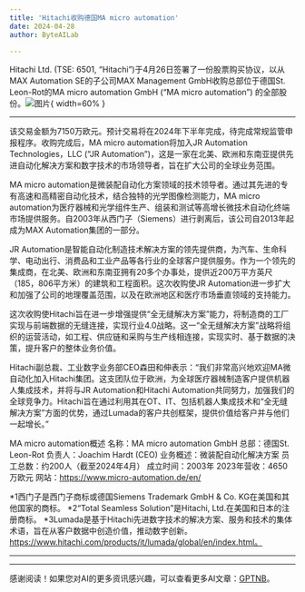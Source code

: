 ```yaml
---
title: 'Hitachi收购德国MA micro automation'
date: 2024-04-28
author: ByteAILab

---
```


Hitachi Ltd. (TSE: 6501, “Hitachi”)于4月26日签署了一份股票购买协议，以从MAX Automation SE的子公司MAX Management GmbH收购总部位于德国St. Leon-Rot的MA micro automation GmbH (“MA micro automation”) 的全部股份。![图片](https://ai-techpark.com/wp-content/uploads/2024/04/Hitachi-3-960x540.jpg){ width=60% }

---
该交易金额为7150万欧元。预计交易将在2024年下半年完成，待完成常规监管申报程序。收购完成后，MA micro automation将加入JR Automation Technologies，LLC (“JR Automation”)，这是一家在北美、欧洲和东南亚提供先进自动化解决方案和数字技术的市场领导者，旨在扩大公司的全球业务范围。

MA micro automation是微装配自动化方案领域的技术领导者。通过其先进的专有高速和高精密自动化技术，结合独特的光学图像检测能力，MA micro automation为医疗器械和光学组件生产、组装和测试等高增长微技术自动化终端市场提供服务。自2003年从西门子（Siemens）进行剥离后，该公司自2013年起成为MAX Automation集团的一部分。

JR Automation是智能自动化制造技术解决方案的领先提供商，为汽车、生命科学、电动出行、消费品和工业产品等各行业的全球客户提供服务。作为一个领先的集成商，在北美、欧洲和东南亚拥有20多个办事处，提供近200万平方英尺（185，806平方米）的建筑和工程面积。这次收购使JR Automation进一步扩大和加强了公司的地理覆盖范围，以及在欧洲地区和医疗市场垂直领域的支持能力。

这次收购使Hitachi旨在进一步增强提供“全无缝解决方案”能力，将制造商的工厂实现与前端数据的无缝连接，实现行业4.0战略。这一“全无缝解决方案”战略将组织的运营活动，如工程、供应链和采购与生产线相连接，实现实时、基于数据的决策，提升客户的整体业务价值。

Hitachi副总裁、工业数字业务部CEO森田和伸表示：“我们非常高兴地欢迎MA微自动化加入Hitachi集团。这支团队位于欧洲，为全球医疗器械制造客户提供机器人集成技术，并将与JR Automation和Hitachi Automation共同努力，加强我们的全球竞争力。Hitachi旨在通过利用其在OT、IT、包括机器人集成技术和“全无缝解决方案”方面的优势，通过Lumada的客户共创框架，提供价值给客户并与他们一起增长。”

MA micro automation概述
名称：MA micro automation GmbH
总部：德国St. Leon-Rot
负责人：Joachim Hardt (CEO)
业务概述：微装配自动化解决方案
员工总数：约200人（截至2024年4月）
成立时间：2003年
2023年营收：4650万欧元
网站：https://www.micro-automation.de/en/

*1西门子是西门子商标或德国Siemens Trademark GmbH & Co. KG在美国和其他国家的商标。
*2“Total Seamless Solution”是Hitachi, Ltd.在美国和日本的注册商标。
*3Lumada是基于Hitachi先进数字技术的解决方案、服务和技术的集体术语，旨在从客户数据中创造价值，推动数字创新。https://www.hitachi.com/products/it/lumada/global/en/index.html。

---
---
感谢阅读！如果您对AI的更多资讯感兴趣，可以查看更多AI文章：[GPTNB](https://gptnb.com)。
